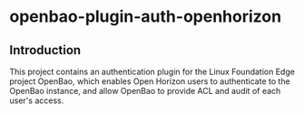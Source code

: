 # openbao-plugin-auth-openhorizon

## Introduction

This project contains an authentication plugin for the Linux Foundation Edge project OpenBao, which enables Open Horizon users to authenticate to the OpenBao instance, and allow OpenBao to provide ACL and audit of each user's access.
